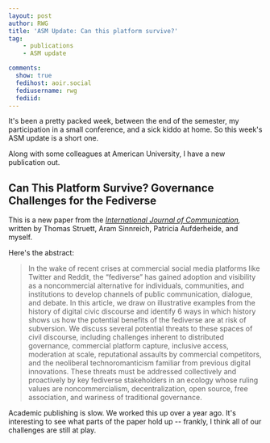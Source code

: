 ```yaml
---
layout: post
author: RWG
title: 'ASM Update: Can this platform survive?'
tag:
    - publications
    - ASM update

comments: 
  show: true
  fedihost: aoir.social
  fediusername: rwg
  fediid:
---
```


It's been a pretty packed week, between the end of the semester, my participation in a small conference, and a sick kiddo at home. So this week's ASM update is a short one.

Along with some colleagues at American University, I have a new publication out.

## Can This Platform Survive? Governance Challenges for the Fediverse

This is a new paper from the _[International Journal of Communication](https://ijoc.org/index.php/ijoc/article/view/22254),_ written by Thomas Struett, Aram Sinnreich, Patricia Aufderheide, and myself.

Here's the abstract:

> In the wake of recent crises at commercial social media platforms like Twitter and Reddit, the “fediverse” has gained adoption and visibility as a noncommercial alternative for individuals, communities, and institutions to develop channels of public communication, dialogue, and debate. In this article, we draw on illustrative examples from the history of digital civic discourse and identify 6 ways in which history shows us how the potential benefits of the fediverse are at risk of subversion. We discuss several potential threats to these spaces of civil discourse, including challenges inherent to distributed governance, commercial platform capture, inclusive access, moderation at scale, reputational assaults by commercial competitors, and the neoliberal technoromanticism familiar from previous digital innovations. These threats must be addressed collectively and proactively by key fediverse stakeholders in an ecology whose ruling values are noncommercialism, decentralization, open source, free association, and wariness of traditional governance.

Academic publishing is slow. We worked this up over a year ago. It's interesting to see what parts of the paper hold up -- frankly, I think all of our challenges are still at play.

